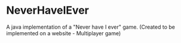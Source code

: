 # NeverHaveIEver
A java implementation of a "Never have I ever" game. (Created to be implemented on a website - Multiplayer game)
